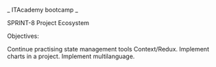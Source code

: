 _ ITAcademy bootcamp _

SPRINT-8 Project Ecosystem

Objectives:

Continue practising state management tools Context/Redux.
Implement charts in a project.
Implement multilanguage.
